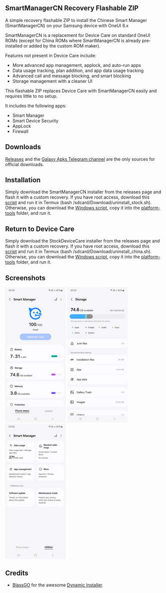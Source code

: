 ## SmartManagerCN Recovery Flashable ZIP
A simple recovery flashable ZIP to install the Chinese Smart Manager (SmartManagerCN) on your Samsung device with OneUI 6.x

SmartManagerCN is a replacement for Device Care on standard OneUI ROMs (except for China ROMs where SmartManagerCN is already pre-installed or added by the custom ROM maker).

Features not present in Device Care include:

- More advanced app management, applock, and auto-run apps
- Data usage tracking, plan addition, and app data usage tracking
- Advanced call and message blocking, and smart blocking
- Storage management with a cleaner UI

This flashable ZIP replaces Device Care with SmartManagerCN easily and requires little to no setup.

It includes the following apps:

- Smart Manager
- Smart Device Security
- AppLock
- Firewall

## Downloads
[Releases](https://github.com/elasfursaad/SmartManager/releases) and the [Galaxy Apks Telegram channel](https://t.me/galaxyapks) are the only sources for official downloads.

## Installation
Simply download the SmartManagerCN installer from the releases page and flash it with a custom recovery. If you have root access, download this [script](https://github.com/elasfursaad/SmartManager/blob/master/extras/Stock/uninstall_stock.sh) and run it in Termux (bash /sdcard/Download/uninstall_stock.sh). Otherwise, you can download the [Windows script](https://github.com/elasfursaad/SmartManager/blob/master/extras/Stock/uninstall_stock.bat), copy it into the [platform-tools](https://developer.android.com/tools/releases/platform-tools) folder, and run it.

## Return to Device Care
Simply download the StockDeviceCare installer from the releases page and flash it with a custom recovery. If you have root access, download this [script](https://github.com/elasfursaad/SmartManager/blob/master/extras/China/uninstall_china.sh) and run it in Termux (bash /sdcard/Download/uninstall_china.sh). Otherwise, you can download the [Windows script](https://github.com/elasfursaad/SmartManager/blob/master/extras/China/uninstall_china.bat), copy it into the [platform-tools](https://developer.android.com/tools/releases/platform-tools) folder, and run it.

## Screenshots
<p float="left">
  <img src="readme-res/img1.jpg" width="195" />
  <img src="readme-res/img2.jpg" width="195" />
  <img src="readme-res/img3.jpg" width="195" />
</p>

## Credits
- [BlassGO](https://xdaforums.com/m/blassgo.11402469/) for the awesome [Dynamic Installer](https://xdaforums.com/t/zip-dual-installer-dynamic-installer-stable-5-1-android-10-or-earlier.4279541/).
